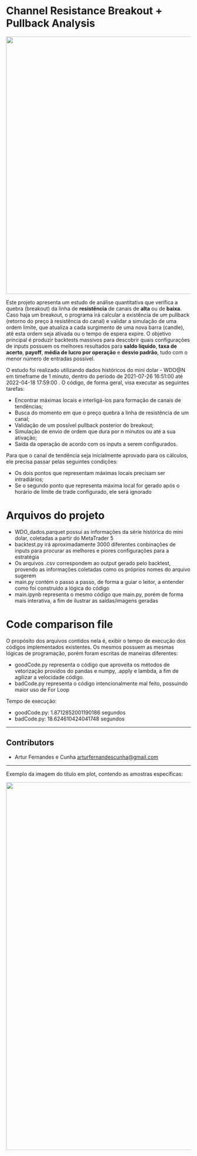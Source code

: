 # Channel Resistance Breakout + Pullback Analysis

<div align="center">
<img src="https://user-images.githubusercontent.com/20324343/165372057-8e91e766-0ca4-4e07-bb92-3b79e8ed725d.png" width="700px" />
</div>

Este projeto apresenta um estudo de análise quantitativa que verifica a quebra (breakout) da linha de **resistência** de canais de **alta** ou de **baixa**. Caso haja um breakout, o programa irá calcular a existência de um pullback (retorno do preço à resistência do canal) e validar a simulação de uma ordem limite, que atualiza a cada surgimento de uma nova barra (candle), até esta ordem seja ativada ou o tempo de espera expire. O objetivo principal é produzir backtests massivos para descobrir quais configurações de inputs possuem os melhores resultados para **saldo líquido**, **taxa de acerto**, **payoff**, **média de lucro por operação** e **desvio padrão**, tudo com o menor número de entradas possível.

O estudo foi realizado utilizando dados históricos do mini dolar - WDO@N em timeframe de 1 minuto, dentro do período de 2021-07-26 16:51:00 até 2022-04-18 17:59:00 . O código, de forma geral, visa executar as seguintes tarefas:

- Encontrar máximas locais e interligá-los para formação de canais de tendências;
- Busca do momento em que o preço quebra a linha de resistência de um canal;
- Validação de um possível pullback posterior do breakout;
- Simulação de envio de ordem que dura por n minutos ou até a sua ativação;
- Saída da operação de acordo com os inputs a serem configurados.

Para que o canal de tendência seja inicialmente aprovado para os cálculos, ele precisa passar pelas seguintes condições:

- Os dois pontos que representam máximas locais precisam ser intradiários;
- Se o segundo ponto que representa máxima local for gerado após o horário de limite de trade configurado, ele será ignorado

# Arquivos do projeto

- WDO_dados.parquet possui as informações da série histórica do mini dolar, coletadas a partir do MetaTrader 5
- backtest.py irá aproximadamente 3000 diferentes conbinações de inputs para procurar as melhores e piores configurações para a estratégia
- Os arquivos .csv correspondem ao output gerado pelo backtest, provendo as informações coletadas como os próprios nomes do arquivo sugerem
- main.py contém o passo a passo, de forma a guiar o leitor, a entender como foi construído a lógica do código
- main.ipynb representa o mesmo código que main.py, porém de forma mais interativa, a fim de ilustrar as saídas/imagens geradas

# Code comparison file

O propósito dos arquivos contidos nela é, exibir o tempo de execução dos códigos implementados existentes. Os mesmos possuem as mesmas lógicas de programação, porém foram escritas de maneiras diferentes:

- goodCode.py representa o código que aproveita os métodos de vetorização providos do pandas e numpy, .apply e lambda, a fim de agilizar a velocidade código.
- badCode.py representa o código intencionalmente mal feito, possuindo maior uso de For Loop

Tempo de execução:

- goodCode.py: 1.8712852001190186 segundos
- badCode.py: 18.624610424041748 segundos
---

## Contributors
- Artur Fernandes e Cunha <arturfernandescunha@gmail.com>

---
Exemplo da imagem do título em plot, contendo as amostras específicas:
<div align="center">
<img src="https://user-images.githubusercontent.com/20324343/165372170-63cc7eb7-79c0-4520-82b6-7f7d68993bcd.png" width="1000px" />
</div>
